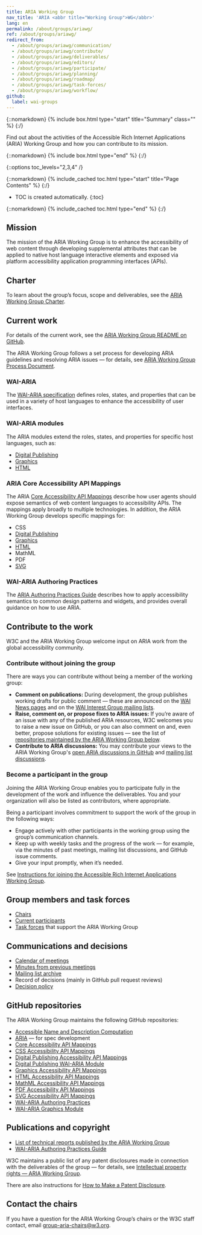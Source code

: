 ```yaml
---
title: ARIA Working Group
nav_title: 'ARIA <abbr title="Working Group">WG</abbr>'
lang: en
permalink: /about/groups/ariawg/
ref: /about/groups/ariawg/
redirect_from:
  - /about/groups/ariawg/communication/
  - /about/groups/ariawg/contribute/
  - /about/groups/ariawg/deliverables/
  - /about/groups/ariawg/editors/
  - /about/groups/ariawg/participate/
  - /about/groups/ariawg/planning/
  - /about/groups/ariawg/roadmap/
  - /about/groups/ariawg/task-forces/
  - /about/groups/ariawg/workflow/
github:
  label: wai-groups
---
```


{::nomarkdown}
{% include box.html type="start" title="Summary" class="" %}
{:/}

Find out about the activities of the Accessible Rich Internet Applications (ARIA) Working Group and how you can contribute to its mission.

{::nomarkdown}
{% include box.html type="end" %}
{:/}

{::options toc_levels="2,3,4" /}

{::nomarkdown}
{% include_cached toc.html type="start" title="Page Contents" %}
{:/}

-   TOC is created automatically.
{:toc}

{::nomarkdown}
{% include_cached toc.html type="end" %}
{:/}

## Mission

The mission of the ARIA Working Group is to enhance the accessibility of web content through developing supplemental attributes that can be applied to native host language interactive elements and exposed via platform accessibility application programming interfaces (APIs).

## Charter

To learn about the group’s focus, scope and deliverables, see the [ARIA Working Group Charter](https://www.w3.org/2025/01/aria-charter).

## Current work 

For details of the current work, see the [ARIA Working Group README on GitHub](https://github.com/w3c/aria/#readme).

The ARIA Working Group follows a set process for developing ARIA guidelines and resolving ARIA issues &mdash; for details, see [ARIA Working Group Process Document](https://github.com/w3c/aria/blob/main/documentation/process.md).

### WAI-ARIA

The [WAI-ARIA specification](https://www.w3.org/TR/wai-aria/) defines roles, states, and properties that can be used in a variety of host languages to enhance the accessibility of user interfaces.

### WAI-ARIA modules

The ARIA modules extend the roles, states, and properties for specific host languages, such as:

* [Digital Publishing](https://www.w3.org/TR/dpub-aria-1.1/)
* [Graphics](https://www.w3.org/TR/graphics-aria-1.0/)
* [HTML](https://www.w3.org/TR/html-aria/)

### ARIA Core Accessibility API Mappings

The ARIA [Core Accessibility API Mappings](https://www.w3.org/TR/core-aam-1.2/) describe how user agents should expose semantics of web content languages to accessibility APIs. The mappings apply broadly to multiple technologies. In addition, the ARIA Working Group develops specific mappings for:

* CSS
* [Digital Publishing](https://www.w3.org/TR/dpub-aam-1.1/)
* [Graphics](https://www.w3.org/TR/graphics-aam/)
* [HTML](https://www.w3.org/TR/html-aam-1.0/)
* MathML
* PDF
* [SVG](https://www.w3.org/TR/svg-aam-1.0/)

### WAI-ARIA Authoring Practices

The [ARIA Authoring Practices Guide](https://www.w3.org/WAI/ARIA/apg/) describes how to apply accessibility semantics to common design patterns and widgets, and provides overall guidance on how to use ARIA.

## Contribute to the work

W3C and the ARIA Working Group welcome input on ARIA work from the global accessibility community.

### Contribute without joining the group

There are ways you can contribute without being a member of the working group:

* **Comment on publications:** During development, the group publishes working drafts for public comment &mdash; these are announced on the [WAI News pages](/news/) and on the [WAI Interest Group mailing lists](/about/groups/waiig/#mailinglist).
* **Raise, comment on, or propose fixes to ARIA issues:** If you’re aware of an issue with any of the published ARIA resources, W3C welcomes you to raise a new issue on GitHub, or you can also comment on and, even better, propose solutions for existing issues &mdash; see the list of [repositories maintained by the ARIA Working Group below](#github-repositories).
* **Contribute to ARIA discussions:** You may contribute your views to the ARIA Working Group's [open ARIA discussions in GitHub](https://github.com/w3c/aria/discussions) and [mailing list discussions](https://lists.w3.org/Archives/Public/public-aria/).

### Become a participant in the group

Joining the ARIA Working Group enables you to participate fully in the development of the work and influence the deliverables. You and your organization will also be listed as contributors, where appropriate.

Being a participant involves commitment to support the work of the group in the following ways:

* Engage actively with other participants in the working group using the group’s communication channels.
* Keep up with weekly tasks and the progress of the work &mdash; for example, via the minutes of past meetings, mailing list discussions, and GitHub issue comments.
* Give your input promptly, when it’s needed.

See [Instructions for joining the Accessible Rich Internet Applications Working Group](https://www.w3.org/groups/wg/aria/instructions/).

## Group members and task forces

* [Chairs](https://www.w3.org/groups/wg/aria/participants/#chairs)
* [Current participants](https://www.w3.org/groups/wg/aria/participants/#participants)
* [Task forces](https://www.w3.org/groups/wg/aria/task-forces/) that support the ARIA Working Group

## Communications and decisions

* [Calendar of meetings](https://www.w3.org/groups/wg/aria/calendar/)
* [Minutes from previous meetings](https://www.w3.org/WAI/ARIA/minutes)
* [Mailing list archive](https://lists.w3.org/Archives/Public/public-aria/)
* Record of decisions (mainly in GitHub pull request reviews)
* [Decision policy](/about/groups/ariawg/decision-policy/)

## GitHub repositories

The ARIA Working Group maintains the following GitHub repositories:

- [Accessible Name and Description Computation](https://github.com/w3c/accname/)
- [ARIA](https://github.com/w3c/aria/) &mdash; for spec development
- [Core Accessibility API Mappings](https://github.com/w3c/core-aam/)
- [CSS Accessibility API Mappings](https://github.com/w3c/css-aam/)
- [Digital Publishing Accessibility API Mappings](https://github.com/w3c/dpub-aam/)
- [Digital Publishing WAI-ARIA Module](https://github.com/w3c/dpub-aria/)
- [Graphics Accessibility API Mappings](https://github.com/w3c/graphics-aam/)
- [HTML Accessibility API Mappings](https://github.com/w3c/html-aam/)
- [MathML Accessibility API Mappings](https://github.com/w3c/mathml-aam/)
- [PDF Accessibility API Mappings](https://github.com/w3c/pdf-aam)
- [SVG Accessibility API Mappings](https://github.com/w3c/svg-aam/)
- [WAI-ARIA Authoring Practices](https://github.com/w3c/aria-practices/)
- [WAI-ARIA Graphics Module](https://github.com/w3c/graphics-aria/)

## Publications and copyright

* [List of technical reports published by the ARIA Working Group](https://www.w3.org/groups/wg/aria/publications/)
* [WAI-ARIA Authoring Practices Guide](https://www.w3.org/WAI/ARIA/apg/) 

W3C maintains a public list of any patent disclosures made in connection with the deliverables of the group &mdash; for details, see [Intellectual property rights &mdash; ARIA Working Group](https://www.w3.org/groups/wg/aria/ipr/).

There are also instructions for [How to Make a Patent Disclosure](https://www.w3.org/groups/wg/aria/ipr/#discl-howto).


## Contact the chairs

If you have a question for the ARIA Working Group’s chairs or the W3C staff contact, email [group-aria-chairs@w3.org](mailto:group-aria-chairs@w3.org).